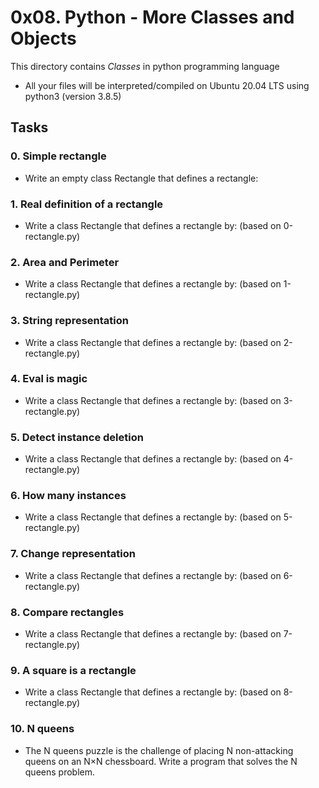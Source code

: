 # 0x08. Python - More Classes and Objects
This directory contains *Classes* in  python programming language
 - All your files will be interpreted/compiled on Ubuntu 20.04 LTS using python3 (version 3.8.5)

## Tasks
### 0. Simple rectangle
 - Write an empty class Rectangle that defines a rectangle:

### 1. Real definition of a rectangle
 - Write a class Rectangle that defines a rectangle by: (based on 0-rectangle.py)

### 2. Area and Perimeter
 - Write a class Rectangle that defines a rectangle by: (based on 1-rectangle.py)

### 3. String representation
 - Write a class Rectangle that defines a rectangle by: (based on 2-rectangle.py)

### 4. Eval is magic
 - Write a class Rectangle that defines a rectangle by: (based on 3-rectangle.py)

### 5. Detect instance deletion
 - Write a class Rectangle that defines a rectangle by: (based on 4-rectangle.py)

### 6. How many instances
 - Write a class Rectangle that defines a rectangle by: (based on 5-rectangle.py)

### 7. Change representation
 - Write a class Rectangle that defines a rectangle by: (based on 6-rectangle.py)

### 8. Compare rectangles
 - Write a class Rectangle that defines a rectangle by: (based on 7-rectangle.py)

### 9. A square is a rectangle
 - Write a class Rectangle that defines a rectangle by: (based on 8-rectangle.py)

### 10. N queens
 - The N queens puzzle is the challenge of placing N non-attacking queens on an N×N chessboard. Write a program that solves the N queens problem.
